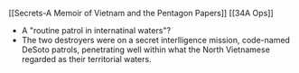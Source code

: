 [[Secrets-A Memoir of Vietnam and the Pentagon Papers]] 
[[34A Ops]]
- A "routine patrol in internatinal waters"?
- The two destroyers were on a secret interlligence mission, code-named DeSoto patrols, penetrating well within what the North Vietnamese regarded as their territorial waters.